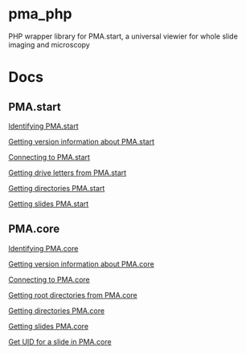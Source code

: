 # pma_php
PHP wrapper library for PMA.start, a universal viewier for whole slide imaging and microscopy

# Docs

## PMA.start 
<a href="https://github.com/Pathomation/pma_php/blob/master/doc/pma.start/10-identifying-PMA.start.md">Identifying PMA.start</a>

<a href="https://github.com/Pathomation/pma_php/blob/master/doc/pma.start/20-getting-version-information-about-PMA.start.md">Getting version information about PMA.start</a>

<a href="https://github.com/Pathomation/pma_php/blob/master/doc/pma.start/30-connecting-to-PMA.start.md">Connecting to PMA.start</a>

<a href="https://github.com/Pathomation/pma_php/blob/master/doc/pma.start/40-getting-drive-letters-from-PMA.start.md">Getting drive letters from PMA.start</a>

<a href="https://github.com/Pathomation/pma_php/blob/master/doc/pma.start/60-getting-directories-PMA.start.md">Getting directories PMA.start</a>

<a href="https://github.com/Pathomation/pma_php/blob/master/doc/pma.start/80-getting-slides-PMA.start.md">Getting slides PMA.start</a>


## PMA.core
<a href="https://github.com/Pathomation/pma_php/blob/master/doc/pma.core/10-identifying-PMA.core.md">Identifying PMA.core</a>

<a href="https://github.com/Pathomation/pma_php/blob/master/doc/pma.core/20-getting-version-information-about-PMA.core.md">Getting version information about PMA.core</a>

<a href="https://github.com/Pathomation/pma_php/blob/master/doc/pma.core/30-connecting-to-PMA.core.md">Connecting to PMA.core</a>

<a href="https://github.com/Pathomation/pma_php/blob/master/doc/pma.core/40-getting-root-directories-from-PMA.core.md">Getting root directories from PMA.core</a>

<a href="https://github.com/Pathomation/pma_php/blob/master/doc/pma.core/60-getting-directories-PMA.core.md">Getting directories PMA.core</a>

<a href="https://github.com/Pathomation/pma_php/blob/master/doc/pma.core/80-getting-slides-PMA.core.md">Getting slides PMA.core</a>

<a href="https://github.com/Pathomation/pma_php/blob/master/doc/pma.core/90-get-UID-for-a-slide-in-PMA.core.md">Get UID for a slide in PMA.core</a>
